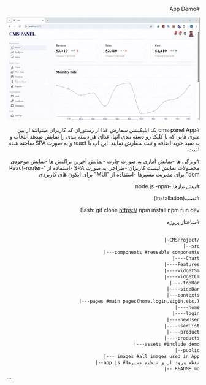 <div dir='rtl' align='right'>

#App Demo

![دموی اپلیکیشن](./src/assets/demo.gif)

#cms panel App
یک اپلیکیشن سفارش غذا از رستوران که کاربران میتوانند از بین منوی هایی که با کلیک رو دسته بندی آنها، غذای هر دسته بندی را نمایش میدهد انتخاب و به سبد خرید اضافه و ثبت سفارش نمایند.
این اپ با react و به صورت SPA ساخته شده است.

#ویژگی ها
-نمایش آماری به صورت چارت
-نمایش آخرین تراکنش ها
-نمایش موجودی محصولات
نمایش لیست کاربران
-طراحی به صورت SPA
-استفاده از "React-router-dom" برای مدیریت مسیرها
-استفاده از "MUI" برای ایکون های کاربردی

#پیش نیازها
-node.js
-npm

#نصب(installation)

Bash:
git clone
[https://](https://github.com/AmirNouri-dev/CMS-Project-reactjs)
npm install
npm run dev

#ساختار پروژه

<div dir='ltr'>
  
```plaintext

|-CMSProject/
|--src
|---components #reusable components
|----Chart
|----Features
|----widgetSm
|----widgetLm
|----topBar
|----sideBar
|---contexts
|---pages #main pages(home,login,sigin,etc.)
|----home
|----login
|----newUser
|----userList
|----product
|----products
|---assets #include demo
|--public
|--- images #all images used in App
|--app.js #نقطه ورود اپ و تنظیم مسیرها
|-- README.md

```


</div>

</div>
```
